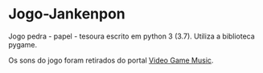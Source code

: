 # Jogo-Jankenpon
Jogo pedra - papel - tesoura escrito em python 3 (3.7). Utiliza a biblioteca pygame.

Os sons do jogo foram retirados do portal <a href="ttps://downloads.khinsider.com/game-soundtracks/browse/A">Video Game Music</a>.
